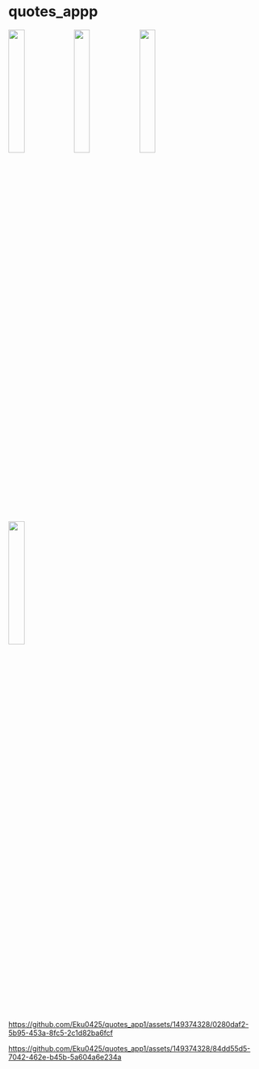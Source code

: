 # quotes_appp

<img src="https://github.com/Eku0425/quotes_app1/assets/149374328/e47d1678-2b40-4559-9321-71ba7cfceb3f" height=25% width=25%>
<img src="https://github.com/Eku0425/quotes_app1/assets/149374328/285f91da-50ca-4b0e-9edc-f3a153d724a7" height=25% width=25%>
<img src="https://github.com/Eku0425/quotes_app1/assets/149374328/b424a4f4-f133-461f-8a99-ff8ae019679e" height=25% width=25%>
<img src ="https://github.com/Eku0425/quotes_app1/assets/149374328/2749df56-d769-46c5-adc9-e8b1717a2330" height=25% width=25%>

https://github.com/Eku0425/quotes_app1/assets/149374328/0280daf2-5b95-453a-8fc5-2c1d82ba6fcf

https://github.com/Eku0425/quotes_app1/assets/149374328/84dd55d5-7042-462e-b45b-5a604a6e234a

